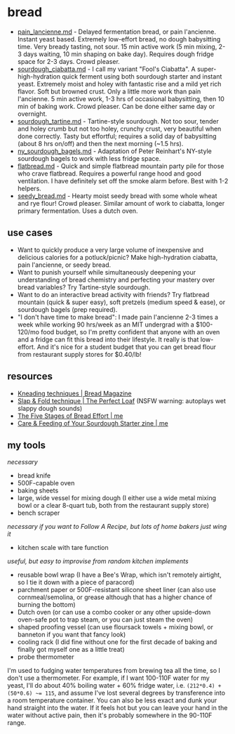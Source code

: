 # bread
+ [pain_lancienne.md](pain_lancienne.md) - Delayed fermentation bread, or pain l'ancienne. Instant yeast based. Extremely low-effort bread, no dough babysitting time. Very bready tasting, not sour. 15 min active work (5 min mixing, 2-3 days waiting, 10 min shaping on bake day). Requires dough fridge space for 2-3 days. Crowd pleaser.
+ [sourdough_ciabatta.md](sourdough_ciabatta.md) - I call my variant "Fool's Ciabatta". A super-high-hydration quick ferment using both sourdough starter and instant yeast. Extremely moist and holey with fantastic rise and a mild yet rich flavor. Soft but browned crust. Only a little more work than pain l'ancienne. 5 min active work, 1-3 hrs of occasional babysitting, then 10 min of baking work. Crowd pleaser. Can be done either same day or overnight.
+ [sourdough_tartine.md](sourdough_tartine.md) - Tartine-style sourdough. Not too sour, tender and holey crumb but not too holey, crunchy crust, very beautiful when done correctly. Tasty but effortful; requires a solid day of babysitting (about 8 hrs on/off) and then the next morning (~1.5 hrs).
+ [ny_sourdough_bagels.md](ny_sourdough_bagels.md) - Adaptation of Peter Reinhart's NY-style sourdough bagels to work with less fridge space.
+ [flatbread.md](flatbread.md) - Quick and simple flatbread mountain party pile for those who crave flatbread. Requires a powerful range hood and good ventilation. I have definitely set off the smoke alarm before. Best with 1-2 helpers.
+ [seedy_bread.md](seedy_bread.md) - Hearty moist seedy bread with some whole wheat and rye flour! Crowd pleaser. Similar amount of work to ciabatta, longer primary fermentation. Uses a dutch oven.

## use cases
- Want to quickly produce a very large volume of inexpensive and delicious calories for a potluck/picnic? Make high-hydration ciabatta, pain l'ancienne, or seedy bread.
- Want to punish yourself while simultaneously deepening your understanding of bread chemistry and perfecting your mastery over bread variables? Try Tartine-style sourdough.
- Want to do an interactive bread activity with friends? Try flatbread mountain (quick & super easy), soft pretzels (medium speed & ease), or sourdough bagels (prep required).
- "I don't have time to make bread": I made pain l'ancienne 2-3 times a week while working 90 hrs/week as an MIT undergrad with a $100-120/mo food budget, so I'm pretty confident that anyone with an oven and a fridge can fit this bread into their lifestyle. It really is that low-effort. And it's nice for a student budget that you can get bread flour from restaurant supply stores for $0.40/lb!

## resources

+ [Kneading techniques | Bread Magazine](https://bread-magazine.com/kneading-technique-roundup/)
+ [Slap & Fold technique | The Perfect Loaf](https://www.theperfectloaf.com/guides/slap-and-fold/) (NSFW warning: autoplays wet slappy dough sounds)
+ [The Five Stages of Bread Effort | me](https://medium.com/@rhetoricize/the-five-stages-of-bread-effort-1190cd8b2d97)
+ [Care & Feeding of Your Sourdough Starter zine | me](https://skollipsism.gumroad.com/l/sourdough-starter)


## my tools
*necessary*

+ bread knife
+ 500F-capable oven
+ baking sheets
+ large, wide vessel for mixing dough (I either use a wide metal mixing bowl or a clear 8-quart tub, both from the restaurant supply store)
+ bench scraper

*necessary if you want to Follow A Recipe, but lots of home bakers just wing it*
+ kitchen scale with tare function

*useful, but easy to improvise from random kitchen implements*

+ reusable bowl wrap (I have a Bee's Wrap, which isn't remotely airtight, so I tie it down with a piece of paracord)
+ parchment paper or 500F-resistant silicone sheet liner (can also use cornmeal/semolina, or grease although that has a higher chance of burning the bottom)
+ Dutch oven (or can use a combo cooker or any other upside-down oven-safe pot to trap steam, or you can just steam the oven)
+ shaped proofing vessel (can use floursack towels + mixing bowl, or banneton if you want that fancy look)
+ cooling rack (I did fine without one for the first decade of baking and finally got myself one as a little treat)
+ probe thermometer

I'm used to fudging water temperatures from brewing tea all the time, so I don't use a thermometer. For example, if I want 100-110F water for my yeast, I'll do about 40% boiling water + 60% fridge water, i.e. `(212*0.4) + (50*0.6) ~= 115`, and assume I've lost several degrees by transference into a room temperature container. You can also be less exact and dunk your hand straight into the water. If it feels hot but you can leave your hand in the water without active pain, then it's probably somewhere in the 90-110F range.
